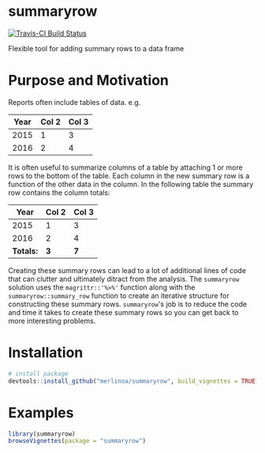 # summaryrow

[![Travis-CI Build Status](https://travis-ci.org/merlinoa/summaryrow.svg?branch=master)](https://travis-ci.org/merlinoa/summaryrow)

Flexible tool for adding summary rows to a data frame

# Purpose and Motivation
Reports often include tables of data.  e.g.

| Year | Col 2 | Col 3 |
|------|-------|-------|
| 2015 | 1     | 3     |
| 2016 | 2     | 4     |

It is often useful to summarize columns of a table by attaching 1 or more rows to the bottom of the table.  Each column in the new summary row is a function of the other data in the column. In the following table the summary row contains the column totals:

| Year | Col 2 | Col 3 |
|------|-------|-------|
| 2015 | 1     | 3     |
| 2016 | 2     | 4     |
| **Totals:**  | **3**  | **7**    |

Creating these summary rows can lead to a lot of additional lines of code that can clutter and ultimately ditract from the analysis.  The `summaryrow` solution uses the `magrittr::'%>%'` function along with the `summaryrow::summary_row` function to create an iterative structure for constructing these summary rows.  `summaryrow`'s job is to reduce the code and time it takes to create these summary rows so you can get back to more interesting problems.

# Installation
```R
# install package
devtools::install_github("merlinoa/summaryrow", build_vignettes = TRUE)
```

# Examples
```R
library(summaryrow)
browseVignettes(package = "summaryrow")
```
